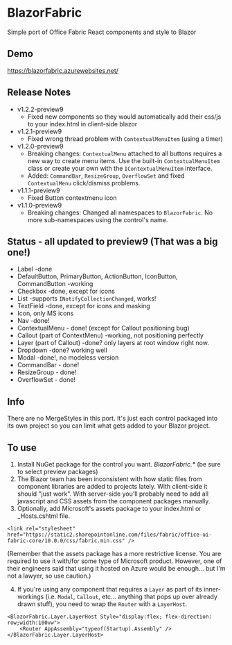 # BlazorFabric
Simple port of Office Fabric React components and style to Blazor

## Demo
https://blazorfabric.azurewebsites.net/

## Release Notes
- v1.2.2-preview9
	- Fixed new components so they would automatically add their css/js to your index.html in client-side blazor
- v1.2.1-preview9
	- Fixed wrong thread problem with `ContextualMenuItem` (using a timer)
- v1.2.0-preview9
	- Breaking changes: `ContextualMenu` attached to all buttons requires a new way to create menu items.  Use the built-in `ContextualMenuItem` class or create your own with the `IContextualMenuItem` interface.
	- Added: `CommandBar`, `ResizeGroup`, `OverflowSet` and fixed `ContextualMenu` click/dismiss problems.
- v1.1.1-preview9
	- Fixed Button contextmenu icon
- v1.1.0-preview9 
    - Breaking changes: Changed all namespaces to `BlazorFabric`.  No more sub-namespaces using the control's name.

## Status - all updated to preview9 (That was a big one!)
- Label -done
- DefaultButton, PrimaryButton, ActionButton, IconButton, CommandButton -working
- Checkbox -done, except for icons
- List -supports `INotifyCollectionChanged`, works!
- TextField -done, except for icons and masking
- Icon, only MS icons 
- Nav -done!
- ContextualMenu - done! (except for Callout positioning bug)
- Callout (part of ContextMenu) -working, not positioning perfectly
- Layer (part of Callout) -done?  only layers at root window right now.
- Dropdown -done? working well 
- Modal -done!, no modeless version
- CommandBar - done!
- ResizeGroup - done!
- OverflowSet - done!


## Info
There are no MergeStyles in this port.  It's just each control packaged into its own project so you can limit what gets added to your Blazor project. 

## To use
1. Install NuGet package for the control you want.  _BlazorFabric.*_  (be sure to select preview packages)
2. The Blazor team has been inconsistent with how static files from component libraries are added to projects lately. With client-side it should "just work".  With server-side you'll probably need to add all javascript and CSS assets from the component packages manually.  
3. Optionally, add Microsoft's assets package to your index.html or \_Hosts.cshtml file.

`<link rel="stylesheet" href="https://static2.sharepointonline.com/files/fabric/office-ui-fabric-core/10.0.0/css/fabric.min.css" />`

(Remember that the assets package has a more restrictive license.  You are required to use it with/for some type of Microsoft product.  However, one of their engineers said that using it hosted on Azure would be enough... but I'm not a lawyer, so use caution.)

4. If you're using any component that requires a `Layer` as part of its inner-workings (i.e. `Modal`, `Callout`, etc... anything that pops up over already drawn stuff), you need to wrap the `Router` with a `LayerHost`.
```
<BlazorFabric.Layer.LayerHost Style="display:flex; flex-direction: row;width:100vw">
    <Router AppAssembly="typeof(Startup).Assembly" />
</BlazorFabric.Layer.LayerHost>
```

